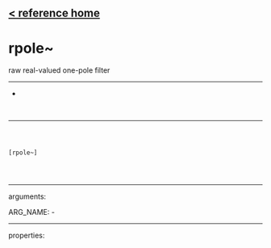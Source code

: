 [< reference home](index.html)
---

# rpole~


raw real-valued one-pole filter

---

-
<br>


---


```



[rpole~]


            
```

---
arguments:

ARG_NAME: -<br>

---
properties:


